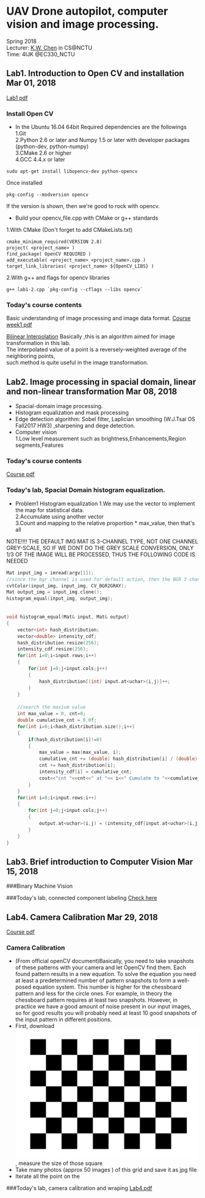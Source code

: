 # UAV Drone autopilot, computer vision and image processing.
Spring 2018<br />
Lecturer: [K.W. Chen](https://www.cs.nctu.edu.tw/cswebsite/members/detail/kuanwen) in CS@NCTU <br />
Time: 4IJK @EC330_NCTU<br />

## Lab1. Introduction to Open CV and installation Mar 01, 2018
[Lab1 pdf](Lab1.pdf)
### Install Open CV
* In the Ubuntu 16.04 64bit
Required dependencies are the followings <br />
1.Git <br />
2.Python 2.6 or later and Numpy 1.5 or later with developer packages (python-dev, python-numpy) <br />
3.CMake 2.6 or higher <br />
4.GCC 4.4.x or later <br />

```
sudo apt-get install libopencv-dev python-opencv
```
Once installed
```
pkg-config --modversion opencv
```
If the version is shown, then we're good to rock with opencv. <br />

* Build your opencv_file.cpp with CMake or g++ standards

1.With CMake (Don't forget to add CMakeLists.txt)

```make
cmake_minimum_required(VERSION 2.8)
project( <project_name> )
find_package( OpenCV REQUIRED )
add_executable( <project_name> <project_name>.cpp )
target_link_libraries( <project_name> ${OpenCV_LIBS} )
```

2.With g++ and flags for opencv libraries
```
g++ lab1-2.cpp `pkg-config --cflags --libs opencv`
```
### Today's course contents
Basic understanding of image processing and image data format.
[Course week1 pdf](DIP_1.pdf)

[Bilinear Interpolation](https://en.wikipedia.org/wiki/Bilinear_interpolation)
Basically ,this is an algorithm aimed for image transformation in this lab. <br />
The interpolated value of a point is a reversely-weighted average of the neighboring points, <br />
such method is quite useful in the image transformation.


## Lab2. Image processing in spacial domain, linear and non-linear transformation Mar 08, 2018
* Spacial-domain image processing.
* Histogram equalization and mask processing    
* Edge detection algorithm: Sobel filter, Laplician smoothing (W.J.Tsai OS Fall2017 HW3) ,sharpening and dege detection.
* Computer vision <br />
1.Low level measurement such as brightness,Enhancements,Region segments,Features

### Today's course contents
[Course pdf](DIP_2.pdf)

### Today's lab, Spacial Domain histogram equalization.
* Problem1 Histogram equalization
1.We may use the vector to implement the map for statistical data.<br />
2.Accumulate using another vector <br />
3.Count and mapping to the relative proportion * max_value, then that's all <br />

NOTE!!!! THE DEFAULT IMG MAT IS 3-CHANNEL TYPE, NOT ONE CHANNEL GREY-SCALE, SO IF WE DONT DO THE GREY SCALE CONVERSION, ONLY 1/3 OF THE IMAGE WILL BE PROCESSED, THUS THE FOLLOWING CODE IS NEEDED
```cpp
Mat input_img = imread(argv[1]);
//since the bgr channel is used for default action, then the BGR 3 channel image must be converted to GREY channel
cvtColor(input_img, input_img, CV_BGR2GRAY);
Mat output_img = input_img.clone();
histogram_equal(input_img, output_img);
```    

```cpp

void histogram_equal(Mat& input, Mat& output)
{
    vector<int> hash_distribution;
    vector<double> intensity_cdf;
    hash_distribution.resize(256);
    intensity_cdf.resize(256);
    for(int i=0;i<input.rows;i++)
    {
        for(int j=0;j<input.cols;j++)
        {
            hash_distribution[(int) input.at<uchar>(i,j)]++;
        }
    }

    //search the maxium value
    int max_value = 0, cnt=0;
    double cumulative_cnt = 0.0f;
    for(int i=0;i<hash_distribution.size();i++)
    {
        if(hash_distribution[i]!=0)
        {
            max_value = max(max_value, i);
            cumulative_cnt += (double) hash_distribution[i] / (double)(input.rows * input.cols);
            cnt += hash_distribution[i];
            intensity_cdf[i] = cumulative_cnt;
            cout<<"cnt "<<cnt<<" at "<< i<<" Cumulate to "<<cumulative_cnt<<" where intensity is now "<<intensity_cdf[i]<<endl;
        }
    }
    for(int i=0;i<input.rows;i++)
    {
        for(int j=0;j<input.cols;j++)
        {
            output.at<uchar>(i,j) = (intensity_cdf[input.at<uchar>(i,j)] * max_value );
        }
    }
}

```
## Lab3. Brief introduction to Computer Vision  Mar 15, 2018
###Binary Machine Vision

###Today's lab, connected component labeling
[Check here](https://ccw1986.blogspot.tw/2016/03/connected-component-labeling-using.html)

## Lab4. Camera Calibration Mar 29, 2018
[Course pdf](Camera_Calibration.pdf)
### Camera Calibration
* (From official openCV document)Basically, you need to take snapshots of these patterns with your camera and let OpenCV find them. Each found pattern results in a new equation. To solve the equation you need at least a predetermined number of pattern snapshots to form a well-posed equation system. This number is higher for the chessboard pattern and less for the circle ones. For example, in theory the chessboard pattern requires at least two snapshots. However, in practice we have a good amount of noise present in our input images, so for good results you will probably need at least 10 good snapshots of the input pattern in different positions.
* First, download ![Screenshot](pattern.png), measure the size of those square
* Take many photos (approx 50 images ) of this grid and save it as jpg file
* Iterate all the point on the

###Today's lab, camera calibration and wraping
[Lab4.pdf](Lab4.pdf)

